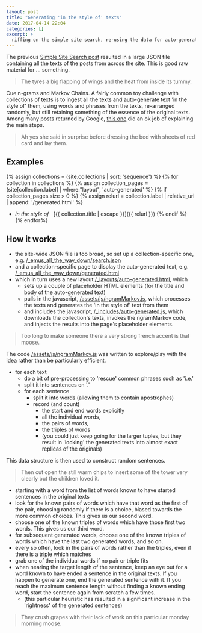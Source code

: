 ```yaml
---
layout: post
title: "Generating 'in the style of' texts"
date: 2017-04-14 22:04
categories: []
excerpt: >
  riffing on the simple site search, re-using the data for auto-generate of pseudo-stories.
---
```

The previous [Simple Site Search post](/jekyll_notes/2017-04-02-simple-site-search-in-jekyll.html) resulted in a large JSON file containing all the texts of the posts from across the site. This is good raw material for ... something.

> The tyres a big flapping of wings and the heat from inside its tummy.

Cue n-grams and Markov Chains. A fairly common toy challenge with collections of texts is to ingest all the texts and auto-generate text 'in the style of' them, using words and phrases from the texts, re-arranged randomly, but still retaining something of the essence of the original texts. Among many posts returned by Google, [this one](http://www.soliantconsulting.com/blog/2013/02/title-generator-using-markov-chains) did an ok job of explaining the main steps.

> Ah yes she said in surprise before dressing the bed with sheets of red card and lay them.

## Examples

{% assign collections = (site.collections | sort: 'sequence') %}
{% for collection in collections %}
  {% assign collection_pages = (site[collection.label] | where:"layout", 'auto-generated' %}
  {% if collection_pages.size > 0 %}
    {% assign relurl = collection.label | relative_url | append: '/generated.html' %}
* _in the style of_ &nbsp; [{{ collection.title | escape }}]({{ relurl }})
  {% endif %}
{% endfor%}

## How it works

* the site-wide JSON file is too broad, so set up a collection-specific one, e.g. [/_emus_all_the_way_down/search.json](https://github.com/upthebuzzard/upthebuzzard.github.io/blob/master/_emus_all_the_way_down/search.json)
* and a collection-specific page to display the auto-generated text, e.g.  [/_emus_all_the_way_down/generated.html](https://github.com/upthebuzzard/upthebuzzard.github.io/blob/master/_emus_all_the_way_down/generated.html)
* which in turn uses a new layout [/_layouts/auto-generated.html](https://github.com/upthebuzzard/upthebuzzard.github.io/blob/master/_layouts/auto-generated.html), which
   * sets up a couple of placeholder HTML elements (for the title and body of the auto-generated text)
   * pulls in the javascript, [/assets/js/ngramMarkov.js](https://github.com/upthebuzzard/upthebuzzard.github.io/blob/master/assets/js/ngramMarkov.js), which processes the texts and generates the 'in the style of' text from them
   * and includes the javascript, [/_includes/auto-generated.js](https://github.com/upthebuzzard/upthebuzzard.github.io/blob/master/_includes/auto-generated.js), which downloads the collection's texts, invokes the ngramMarkov code, and injects the results into the page's placeholder elements.

> Too long to make someone there a very strong french accent is that moose.

The code [/assets/js/ngramMarkov.js](https://github.com/upthebuzzard/upthebuzzard.github.io/blob/master/assets/js/ngramMarkov.js) was written to explore/play with the idea rather than be particularly efficient.

* for each text
   * do a bit of pre-processing to 'rescue' common phrases such as 'i.e.'
   * split it into sentences on '.'
   * for each sentence
      * split it into words (allowing them to contain apostrophes)
      * record (and count)
         * the start and end words explicitly
         * all the individual words,
         * the pairs of words,
         * the triples of words
         * (you could just keep going for the larger tuples, but they result in 'locking' the generated texts into almost exact replicas of the originals)

This data structure is then used to construct random sentences.

> Then cut open the still warm chips to insert some of the tower very clearly but the children loved it.

* starting with a word from the list of words known to have started sentences in the original texts
* look for the known pairs of words which have that word as the first of the pair, choosing randomly if there is a choice, biased towards the more common choices. This gives us our second word.
* choose one of the known triples of words which have those first two words. This gives us our third word.
* for subsequent generated words, choose one of the known triples of words which have the last two generated words, and so on.
* every so often, look in the pairs of words rather than the triples, even if there is a triple which matches
* grab one of the individual words if no pair or triple fits
* when nearing the target length of the sentence, keep an eye out for a word known to have ended a sentence in the original texts. If you happen to generate one, end the generated sentence with it. If you reach the maximum sentence length without finding a known ending word, start the sentence again from scratch a few times.
   * (this particular heuristic has resulted in a significant increase in the 'rightness' of the generated sentences)

> They crush grapes with their lack of work on this particular monday morning moose.
